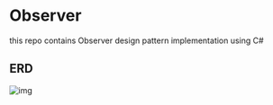 # Observer
this repo contains Observer design pattern implementation using C#
## ERD
![img](https://github.com/hanan-tuwaiq/Observer/blob/main/observerERD.png?raw=true)
